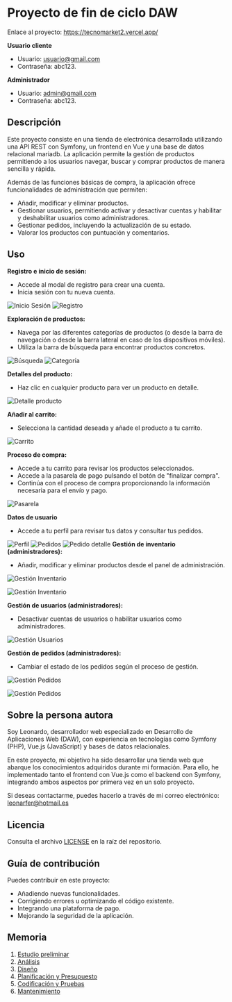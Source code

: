 # Proyecto de fin de ciclo DAW

Enlace al proyecto: https://tecnomarket2.vercel.app/

**Usuario cliente**

- Usuario: usuario@gmail.com
- Contraseña: abc123.


**Administrador**

- Usuario: admin@gmail.com
- Contraseña: abc123.

## Descripción

Este proyecto consiste en una tienda de electrónica desarrollada utilizando una API REST con Symfony, un frontend en Vue y una base de datos relacional mariadb. La aplicación permite la gestión de productos permitiendo a los usuarios navegar, buscar y comprar productos de manera sencilla y rápida.

Además de las funciones básicas de compra, la aplicación ofrece funcionalidades de administración que permiten:

- Añadir, modificar y eliminar productos.
- Gestionar usuarios, permitiendo activar y desactivar cuentas y habilitar y deshabilitar usuarios como administradores.
- Gestionar pedidos, incluyendo la actualización de su estado.
- Valorar los productos con puntuación y comentarios.

## Uso

**Registro e inicio de sesión:**

- Accede al modal de registro para crear una cuenta.
- Inicia sesión con tu nueva cuenta.

![Inicio Sesión](/doc/img/captura-inicio-sesion.jpeg)
![Registro](/doc/img/captura-registro.jpeg)

**Exploración de productos:**

- Navega por las diferentes categorías de productos (o desde la barra de navegación o desde la barra lateral en caso de los dispositivos móviles).
- Utiliza la barra de búsqueda para encontrar productos concretos.

![Búsqueda](/doc/img/captura-busqueda.jpeg)
![Categoría](/doc/img/captura-categoria.jpeg)

**Detalles del producto:**

- Haz clic en cualquier producto para ver un producto en detalle.

![Detalle producto](/doc/img/captura-producto-detalle.jpeg)

**Añadir al carrito:**

- Selecciona la cantidad deseada y añade el producto a tu carrito.

![Carrito](/doc/img/captura-carrito.jpeg)

**Proceso de compra:**

- Accede a tu carrito para revisar los productos seleccionados.
- Accede a la pasarela de pago pulsando el botón de "finalizar compra".
- Continúa con el proceso de compra proporcionando la información necesaria para el envío y pago.

![Pasarela](/doc/img/captura-pasarela.jpeg)

**Datos de usuario**

- Accede a tu perfil para revisar tus datos y consultar tus pedidos.

![Perfil](/doc/img/captura-perfil.jpeg)
![Pedidos](/doc/img/captura-pedidos.jpeg)
![Pedido detalle](/doc/img/captura-pedido-detalle.jpeg)
**Gestión de inventario (administradores):**

- Añadir, modificar y eliminar productos desde el panel de administración.

![Gestión Inventario](/doc/img/captura-gestion-inventario.jpeg)

![Gestión Inventario](/doc/img/captura-gestion-inventario-2.jpeg)

**Gestión de usuarios (administradores):**

- Desactivar cuentas de usuarios o habilitar usuarios como administradores.

![Gestión Usuarios](/doc/img/captura-gestion-usuarios.jpeg)

**Gestión de pedidos (administradores):**

- Cambiar el estado de los pedidos según el proceso de gestión.

![Gestión Pedidos](/doc/img/captura-gestion-pedidos.jpeg)

![Gestión Pedidos](/doc/img/captura-gestion-pedidos-2.jpeg)


## Sobre la persona autora

Soy Leonardo, desarrollador web especializado en Desarrollo de Aplicaciones Web (DAW), con experiencia en tecnologías como Symfony (PHP), Vue.js (JavaScript) y bases de datos relacionales.

En este proyecto, mi objetivo ha sido desarrollar una tienda web que abarque los conocimientos adquiridos durante mi formación. Para ello, he implementado tanto el frontend con Vue.js como el backend con Symfony, integrando ambos aspectos por primera vez en un solo proyecto.

Si deseas contactarme, puedes hacerlo a través de mi correo electrónico: leonarfer@hotmail.es

## Licencia

Consulta el archivo [LICENSE](LICENSE.md) en la raíz del repositorio.

## Guía de contribución

Puedes contribuir en este proyecto:

- Añadiendo nuevas funcionalidades.
- Corrigiendo errores u optimizando el código existente.
- Integrando una plataforma de pago.
- Mejorando la seguridad de la aplicación.

## Memoria

1. [Estudio preliminar](doc/fases_desarrollo/1_estudio_preliminar.md)
2. [Análisis](doc/fases_desarrollo/2_analisis.md)
3. [Diseño](doc/fases_desarrollo/3_disenho.md)
4. [Planificación y Presupuesto](doc/fases_desarrollo/a3_presupuesto.md)
5. [Codificación y Pruebas](doc/fases_desarrollo/4_codificacion_pruebas.md)
6. [Mantenimiento](doc/fases_desarrollo/5_manuales.md)
